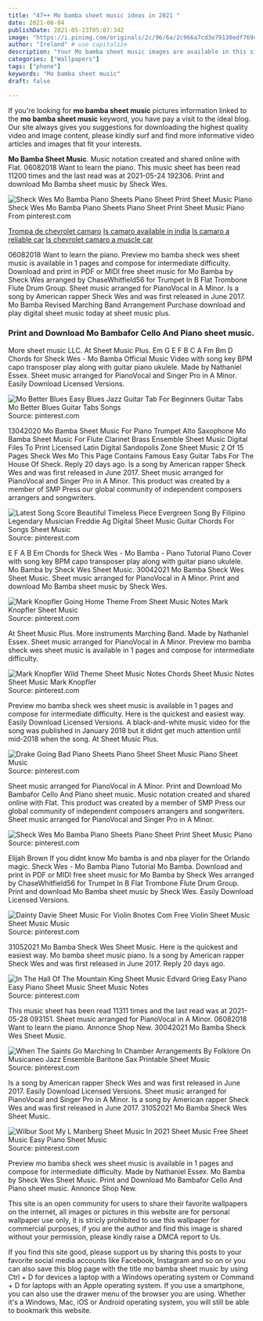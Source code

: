 ```yaml
---
title: "47++ Mo bamba sheet music ideas in 2021 "
date: 2021-06-04
publishDate: 2021-05-23T05:07:34Z
image: "https://i.pinimg.com/originals/2c/96/6a/2c966a7cd3e79130edf769c274583e35.png"
author: "Ireland" # use capitalize
description: "Your Mo bamba sheet music images are available in this site. Mo bamba sheet music are a topic that is being searched for and liked by netizens today. You can Find and Download the Mo bamba sheet music files here. Find and Download all royalty-free vectors."
categories: ["Wallpapers"]
tags: ["phone"]
keywords: "Mo bamba sheet music"
draft: false

---
```


If you're looking for **mo bamba sheet music** pictures information linked to the **mo bamba sheet music** keyword, you have pay a visit to the ideal  blog.  Our site always  gives you  suggestions  for downloading  the highest  quality video and image  content, please kindly surf and find more informative video articles and images  that fit your interests.

**Mo Bamba Sheet Music**. Music notation created and shared online with Flat. 06082018 Want to learn the piano. This music sheet has been read 11200 times and the last read was at 2021-05-24 192306. Print and download Mo Bamba sheet music by Sheck Wes.

![Sheck Wes Mo Bamba Piano Sheets Piano Sheet Print Sheet Music Piano](https://i.pinimg.com/originals/2e/e9/29/2ee9292907d15822402f397bacf7d7f0.png "Sheck Wes Mo Bamba Piano Sheets Piano Sheet Print Sheet Music Piano")
Sheck Wes Mo Bamba Piano Sheets Piano Sheet Print Sheet Music Piano From pinterest.com

[Trompa de chevrolet camaro](/trompa-de-chevrolet-camaro/)
[Is camaro available in india](/is-camaro-available-in-india/)
[Is camaro a reliable car](/is-camaro-a-reliable-car/)
[Is chevrolet camaro a muscle car](/is-chevrolet-camaro-a-muscle-car/)

06082018 Want to learn the piano. Preview mo bamba sheck wes sheet music is available in 1 pages and compose for intermediate difficulty. Download and print in PDF or MIDI free sheet music for Mo Bamba by Sheck Wes arranged by ChaseWhitfield56 for Trumpet In B Flat Trombone Flute Drum Group. Sheet music arranged for PianoVocal in A Minor. Is a song by American rapper Sheck Wes and was first released in June 2017. Mo Bamba Revised Marching Band Arrangement Purchase download and play digital sheet music today at sheet music plus.

### Print and Download Mo Bambafor Cello And Piano sheet music.

More sheet music LLC. At Sheet Music Plus. Em G E F B C A Fm Bm D Chords for Sheck Wes - Mo Bamba Official Music Video with song key BPM capo transposer play along with guitar piano ukulele. Made by Nathaniel Essex. Sheet music arranged for PianoVocal and Singer Pro in A Minor. Easily Download Licensed Versions.


![Mo Better Blues Easy Blues Jazz Guitar Tab For Beginners Guitar Tabs Mo Better Blues Guitar Tabs Songs](https://i.pinimg.com/originals/9d/b3/71/9db3717b8c1fcc6ebe588126007525ca.jpg "Mo Better Blues Easy Blues Jazz Guitar Tab For Beginners Guitar Tabs Mo Better Blues Guitar Tabs Songs")
Source: pinterest.com

13042020 Mo Bamba Sheet Music For Piano Trumpet Alto Saxophone Mo Bamba Sheet Music For Flute Clarinet Brass Ensemble Sheet Music Digital Files To Print Licensed Latin Digital Sandopolis Zone Sheet Music 2 Of 15 Pages Sheck Wes Mo This Page Contains Famous Easy Guitar Tabs For The House Of Sheck. Reply 20 days ago. Is a song by American rapper Sheck Wes and was first released in June 2017. Sheet music arranged for PianoVocal and Singer Pro in A Minor. This product was created by a member of SMP Press our global community of independent composers arrangers and songwriters.

![Latest Song Score Beautiful Timeless Piece Evergreen Song By Filipino Legendary Musician Freddie Ag Digital Sheet Music Guitar Chords For Songs Sheet Music](https://i.pinimg.com/736x/d8/60/5d/d8605d62a73b4820e52a6a2aa7cb1ae6.jpg "Latest Song Score Beautiful Timeless Piece Evergreen Song By Filipino Legendary Musician Freddie Ag Digital Sheet Music Guitar Chords For Songs Sheet Music")
Source: pinterest.com

E F A B Em Chords for Sheck Wes - Mo Bamba - Piano Tutorial Piano Cover with song key BPM capo transposer play along with guitar piano ukulele. Mo Bamba by Sheck Wes Sheet Music. 30042021 Mo Bamba Sheck Wes Sheet Music. Sheet music arranged for PianoVocal in A Minor. Print and download Mo Bamba sheet music by Sheck Wes.

![Mark Knopfler Going Home Theme From Sheet Music Notes Mark Knopfler Sheet Music](https://i.pinimg.com/originals/9e/0c/87/9e0c87c95c23a55e2e8a05f66ca53167.png "Mark Knopfler Going Home Theme From Sheet Music Notes Mark Knopfler Sheet Music")
Source: pinterest.com

At Sheet Music Plus. More instruments Marching Band. Made by Nathaniel Essex. Sheet music arranged for PianoVocal in A Minor. Preview mo bamba sheck wes sheet music is available in 1 pages and compose for intermediate difficulty.

![Mark Knopfler Wild Theme Sheet Music Notes Chords Sheet Music Notes Sheet Music Mark Knopfler](https://i.pinimg.com/originals/a6/b5/59/a6b5597c9e031361e418e3ae7a9a9d5f.png "Mark Knopfler Wild Theme Sheet Music Notes Chords Sheet Music Notes Sheet Music Mark Knopfler")
Source: pinterest.com

Preview mo bamba sheck wes sheet music is available in 1 pages and compose for intermediate difficulty. Here is the quickest and easiest way. Easily Download Licensed Versions. A black-and-white music video for the song was published in January 2018 but it didnt get much attention until mid-2018 when the song. At Sheet Music Plus.

![Drake Going Bad Piano Sheets Piano Sheet Sheet Music Piano Sheet Music](https://i.pinimg.com/564x/b8/d1/3f/b8d13f1687892b27369d8d7beb6d59f7.jpg "Drake Going Bad Piano Sheets Piano Sheet Sheet Music Piano Sheet Music")
Source: pinterest.com

Sheet music arranged for PianoVocal in A Minor. Print and Download Mo Bambafor Cello And Piano sheet music. Music notation created and shared online with Flat. This product was created by a member of SMP Press our global community of independent composers arrangers and songwriters. Sheet music arranged for PianoVocal and Singer Pro in A Minor.

![Sheck Wes Mo Bamba Piano Sheets Piano Sheet Print Sheet Music Piano](https://i.pinimg.com/originals/2e/e9/29/2ee9292907d15822402f397bacf7d7f0.png "Sheck Wes Mo Bamba Piano Sheets Piano Sheet Print Sheet Music Piano")
Source: pinterest.com

Elijah Brown If you didnt know Mo bamba is and nba player for the Orlando magic. Sheck Wes - Mo Bamba Piano Tutorial Mo Bamba. Download and print in PDF or MIDI free sheet music for Mo Bamba by Sheck Wes arranged by ChaseWhitfield56 for Trumpet In B Flat Trombone Flute Drum Group. Print and download Mo Bamba sheet music by Sheck Wes. Easily Download Licensed Versions.

![Dainty Davie Sheet Music For Violin 8notes Com Free Violin Sheet Music Sheet Music Music](https://i.pinimg.com/originals/ed/5c/4a/ed5c4a32d452fcaedc62adff5d198e26.png "Dainty Davie Sheet Music For Violin 8notes Com Free Violin Sheet Music Sheet Music Music")
Source: pinterest.com

31052021 Mo Bamba Sheck Wes Sheet Music. Here is the quickest and easiest way. Mo bamba sheet music piano. Is a song by American rapper Sheck Wes and was first released in June 2017. Reply 20 days ago.

![In The Hall Of The Mountain King Sheet Music Edvard Grieg Easy Piano Easy Piano Sheet Music Sheet Music Notes](https://i.pinimg.com/originals/d5/0b/60/d50b6046406d5c1ef6150d9080c09523.png "In The Hall Of The Mountain King Sheet Music Edvard Grieg Easy Piano Easy Piano Sheet Music Sheet Music Notes")
Source: pinterest.com

This music sheet has been read 11311 times and the last read was at 2021-05-28 093151. Sheet music arranged for PianoVocal in A Minor. 06082018 Want to learn the piano. Annonce Shop New. 30042021 Mo Bamba Sheck Wes Sheet Music.

![When The Saints Go Marching In Chamber Arrangements By Folklore On Musicaneo Jazz Ensemble Baritone Sax Printable Sheet Music](https://i.pinimg.com/originals/b9/9a/4d/b99a4d43dc0e895d41fec48d7aa20612.png "When The Saints Go Marching In Chamber Arrangements By Folklore On Musicaneo Jazz Ensemble Baritone Sax Printable Sheet Music")
Source: pinterest.com

Is a song by American rapper Sheck Wes and was first released in June 2017. Easily Download Licensed Versions. Sheet music arranged for PianoVocal and Singer Pro in A Minor. Is a song by American rapper Sheck Wes and was first released in June 2017. 31052021 Mo Bamba Sheck Wes Sheet Music.

![Wilbur Soot My L Manberg Sheet Music In 2021 Sheet Music Free Sheet Music Easy Piano Sheet Music](https://i.pinimg.com/originals/2c/96/6a/2c966a7cd3e79130edf769c274583e35.png "Wilbur Soot My L Manberg Sheet Music In 2021 Sheet Music Free Sheet Music Easy Piano Sheet Music")
Source: pinterest.com

Preview mo bamba sheck wes sheet music is available in 1 pages and compose for intermediate difficulty. Made by Nathaniel Essex. Mo Bamba by Sheck Wes Sheet Music. Print and Download Mo Bambafor Cello And Piano sheet music. Annonce Shop New.

This site is an open community for users to share their favorite wallpapers on the internet, all images or pictures in this website are for personal wallpaper use only, it is stricly prohibited to use this wallpaper for commercial purposes, if you are the author and find this image is shared without your permission, please kindly raise a DMCA report to Us.

If you find this site good, please support us by sharing this posts to your favorite social media accounts like Facebook, Instagram and so on or you can also save this blog page with the title mo bamba sheet music by using Ctrl + D for devices a laptop with a Windows operating system or Command + D for laptops with an Apple operating system. If you use a smartphone, you can also use the drawer menu of the browser you are using. Whether it's a Windows, Mac, iOS or Android operating system, you will still be able to bookmark this website.

